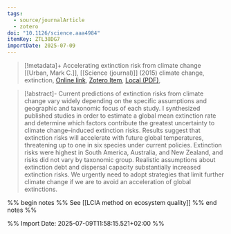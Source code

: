 ```yaml
---
tags:
  - source/journalArticle
  - zotero
doi: "10.1126/science.aaa4984"
itemKey: ZTL38DG7
importDate: 2025-07-09
---
```

>[!metadata]+
> Accelerating extinction risk from climate change
> [[Urban, Mark C.]], 
> [[Science (journal)]] (2015)
> climate change, extinction, 
> [Online link](https://www.science.org/doi/10.1126/science.aaa4984), [Zotero Item](zotero://select/library/items/ZTL38DG7), [Local (PDF)](file://C:/Users/aburg/Documents/references/zotero/storage/LVPVC4EM/Urban2015_Acceleratingextinction.pdf), 

>[!abstract]-
>Current predictions of extinction risks from climate change vary widely depending on the specific assumptions and geographic and taxonomic focus of each study. I synthesized published studies in order to estimate a global mean extinction rate and determine which factors contribute the greatest uncertainty to climate change–induced extinction risks. Results suggest that extinction risks will accelerate with future global temperatures, threatening up to one in six species under current policies. Extinction risks were highest in South America, Australia, and New Zealand, and risks did not vary by taxonomic group. Realistic assumptions about extinction debt and dispersal capacity substantially increased extinction risks. We urgently need to adopt strategies that limit further climate change if we are to avoid an acceleration of global extinctions.

%% begin notes %%
See [[LCIA method on ecosystem quality]]
%% end notes %%

%% Import Date: 2025-07-09T11:58:15.521+02:00 %%
